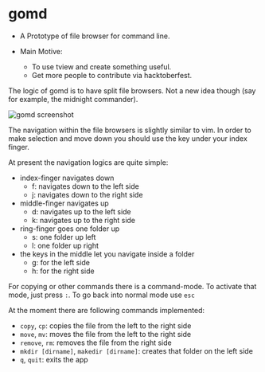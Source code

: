 # gomd

* A Prototype of file browser for command line. 

* Main Motive:
    * To use tview and create something useful.
    * Get more people to contribute via hacktoberfest. 

The logic of gomd is to have split file browsers. Not a new idea though (say for example, the midnight commander).


![gomd screenshot](gomd_screenshot.png)


The navigation within the file browsers is slightly similar to vim. In order to make selection and move down you should use the key under your index finger. 


At present the navigation logics are quite simple:

* index-finger navigates down
    * f: navigates down to the left side
    * j: navigates down to the right side
* middle-finger navigates up
    * d: navigates up to the left side
    * k: navigates up to the right side
* ring-finger goes one folder up
    * s: one folder up left
    * l: one folder up right
* the keys in the middle let you navigate inside a folder
    * g: for the left side
    * h: for the right side

For copying or other commands there is a command-mode. To activate that mode, just press `:`. To go back into normal mode use `esc`

At the moment there are following commands implemented:

* `copy`, `cp`: copies the file from the left to the right side
* `move`, `mv`: moves the file from the left to the right side
* `remove`,	`rm`: removes the file from the right side
* `mkdir [dirname]`, `makedir [dirname]`: creates that folder on the left side
* `q`, `quit`: exits the app